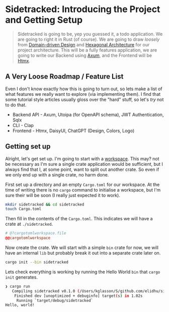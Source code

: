 # Sidetracked: Introducing the Project and Getting Setup

> Sidetracked is going to be, yep you guessed it, a todo application. We are going to right it in Rust (of course). We are going to draw _loosely_ from [Domain-driven Design](https://en.wikipedia.org/wiki/Domain-driven_design) and [Hexagonal Architecture](https://en.wikipedia.org/wiki/Hexagonal_architecture_(software)) for our project architecture. This will be a fully features application, we are going to write our Backend using [Axum](https://docs.rs/axum/latest/axum/), and the Frontend will be [Htmx](https://htmx.org/).<!--more-->

## A Very Loose Roadmap / Feature List

Even I don't know exactly how this is going to turn out, so lets make a list of what features we really want to explore (via implementing them). I find that some tutorial style articles usually gloss over the "hard" stuff, so let's _try_ not to do that.

- Backend API - Axum, Utoipa (for OpenAPI schema), JWT Authentication, Sqlx
- CLI - Clap
- Frontend - Htmx, DaisyUI, ChatGPT (Design, Colors, Logo)

## Getting set up

Alright, let's get set up. I'm going to start with a [workspace](https://doc.rust-lang.org/book/ch14-03-cargo-workspaces.html). This may? not be necessary as I'm sure a single crate application would be sufficient, but I always find that I, at some point, want to split out another crate. So even if we only end up with a single crate, no harm done.

First set up a directory and an empty `Cargo.toml` for our workspace. At the time of writing there is no `cargo` command to initialise a workspace, but I'm sure their will be soon (I really just expected it to work).

```bash
mkdir sidetracked && cd sidetracked
touch Cargo.toml
```

Then fill in the contents of the `Cargo.toml`. This indicates we will have a crate at `./sidetracked`.

```toml
# @?cargotomlworkspace.file
@@cargotomlworkspace
```

Now create the crate. We will start with a simple `bin` crate for now, we will have an internal `lib` but probably break it out into a separate crate later on.

```bash
cargo init --bin sidetracked
```

Lets check everything is working by running the Hello World `bin` that `cargo init` generates.

```bash
❯ cargo run
   Compiling sidetracked v0.1.0 (/Users/kglasson/S/github.com/elidhu/sidetracked/sidetracked)
    Finished dev [unoptimized + debuginfo] target(s) in 1.02s
     Running `target/debug/sidetracked`
Hello, world!
```


